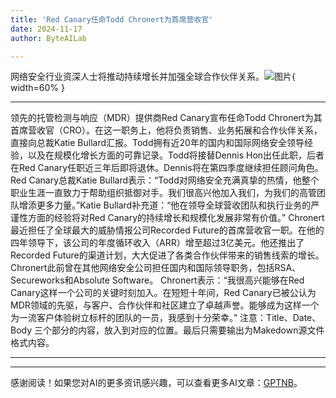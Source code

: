 ```yaml
---
title: 'Red Canary任命Todd Chronert为首席营收官'
date: 2024-11-17
author: ByteAILab

---
```


网络安全行业资深人士将推动持续增长并加强全球合作伙伴关系。![图片](https://ai-techpark.com/wp-content/uploads/2024/11/Red-Canary-960x540.jpg){ width=60% }

---
领先的托管检测与响应（MDR）提供商Red Canary宣布任命Todd Chronert为其首席营收官（CRO）。在这一职务上，他将负责销售、业务拓展和合作伙伴关系，直接向总裁Katie Bullard汇报。Todd拥有近20年的国内和国际网络安全领导经验，以及在规模化增长方面的可靠记录。Todd将接替Dennis Hon出任此职，后者在Red Canary任职近三年后即将退休。Dennis将在第四季度继续担任顾问角色。
Red Canary总裁Katie Bullard表示：“Todd对网络安全充满真挚的热情，他整个职业生涯一直致力于帮助组织抵御对手。我们很高兴他加入我们，为我们的高管团队增添更多力量。”Katie Bullard补充道：“他在领导全球营收团队和执行业务的严谨性方面的经验将对Red Canary的持续增长和规模化发展非常有价值。”
Chronert最近担任了全球最大的威胁情报公司Recorded Future的首席营收官一职。在他的四年领导下，该公司的年度循环收入（ARR）增至超过3亿美元。他还推出了Recorded Future的渠道计划，大大促进了各类合作伙伴带来的销售线索的增长。Chronert此前曾在其他网络安全公司担任国内和国际领导职务，包括RSA、Secureworks和Absolute Software。
Chronert表示：“我很高兴能够在Red Canary这样一个公司的关键时刻加入。在短短十年间，Red Canary已被公认为MDR领域的先驱，与客户、合作伙伴和社区建立了卓越声誉。能够成为这样一个为一流客户体验树立标杆的团队的一员，我感到十分荣幸。”
注意：Title、Date、Body 三个部分的内容，放入到对应的位置。最后只需要输出为Makedown源文件格式内容。 

---
---
感谢阅读！如果您对AI的更多资讯感兴趣，可以查看更多AI文章：[GPTNB](https://gptnb.com)。
